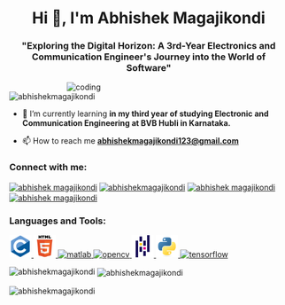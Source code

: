 
<h1 align="center">Hi 👋, I'm Abhishek Magajikondi</h1>
<h3 align="center">"Exploring the Digital Horizon: A 3rd-Year Electronics and Communication Engineer's Journey into the World of Software"</h3>

<img align="right" alt="coding" width="400" src="https://th.bing.com/th?id=OIP.wNGxHlTCsH9zU90WDouoDQHaFj&w=288&h=216&c=8&rs=1&qlt=90&o=6&dpr=1.3&pid=3.1&rm=2">
<p align="left"> <img src="https://komarev.com/ghpvc/?username=abhishekmagajikondi&label=Profile%20views&color=0e75b6&style=flat" alt="abhishekmagajikondi" /> </p>

- 🌱 I’m currently learning **in my third year of studying Electronic and Communication Engineering at BVB Hubli in Karnataka.**

- 📫 How to reach me **abhishekmagajikondi123@gmail.com**

<h3 align="left">Connect with me:</h3>
<p align="left">
<a href="https://kaggle.com/abhishek magajikondi" target="blank"><img align="center" src="https://raw.githubusercontent.com/rahuldkjain/github-profile-readme-generator/master/src/images/icons/Social/kaggle.svg" alt="abhishek magajikondi" height="30" width="40" /></a>
<a href="https://instagram.com/abhishekmagajikondi" target="blank"><img align="center" src="https://raw.githubusercontent.com/rahuldkjain/github-profile-readme-generator/master/src/images/icons/Social/instagram.svg" alt="abhishekmagajikondi" height="30" width="40" /></a>
<a href="https://www.hackerrank.com/abhishek magajikondi" target="blank"><img align="center" src="https://raw.githubusercontent.com/rahuldkjain/github-profile-readme-generator/master/src/images/icons/Social/hackerrank.svg" alt="abhishek magajikondi" height="30" width="40" /></a>
<a href="https://leetcode.com/Abhishek_Magajikondi/" target="blank"><img align="center" src="https://raw.githubusercontent.com/rahuldkjain/github-profile-readme-generator/master/src/images/icons/Social/leet-code.svg" alt="abhishek magajikondi" height="30" width="40" /></a>
</p>

<h3 align="left">Languages and Tools:</h3>
<p align="left"> <a href="https://www.cprogramming.com/" target="_blank" rel="noreferrer"> <img src="https://raw.githubusercontent.com/devicons/devicon/master/icons/c/c-original.svg" alt="c" width="40" height="40"/> </a> <a href="https://www.w3.org/html/" target="_blank" rel="noreferrer"> <img src="https://raw.githubusercontent.com/devicons/devicon/master/icons/html5/html5-original-wordmark.svg" alt="html5" width="40" height="40"/> </a> <a href="https://www.mathworks.com/" target="_blank" rel="noreferrer"> <img src="https://upload.wikimedia.org/wikipedia/commons/2/21/Matlab_Logo.png" alt="matlab" width="40" height="40"/> </a> <a href="https://opencv.org/" target="_blank" rel="noreferrer"> <img src="https://www.vectorlogo.zone/logos/opencv/opencv-icon.svg" alt="opencv" width="40" height="40"/> </a> <a href="https://pandas.pydata.org/" target="_blank" rel="noreferrer"> <img src="https://raw.githubusercontent.com/devicons/devicon/2ae2a900d2f041da66e950e4d48052658d850630/icons/pandas/pandas-original.svg" alt="pandas" width="40" height="40"/> </a> <a href="https://www.python.org" target="_blank" rel="noreferrer"> <img src="https://raw.githubusercontent.com/devicons/devicon/master/icons/python/python-original.svg" alt="python" width="40" height="40"/> </a> <a href="https://www.tensorflow.org" target="_blank" rel="noreferrer"> <img src="https://www.vectorlogo.zone/logos/tensorflow/tensorflow-icon.svg" alt="tensorflow" width="40" height="40"/> </a> </p>

<p><img align="left" src="https://github-readme-stats.vercel.app/api/top-langs?username=abhishekmagajikondi&show_icons=true&locale=en&layout=compact" alt="abhishekmagajikondi" /></p>

<p>&nbsp;<img align="center" src="https://github-readme-stats.vercel.app/api?username=abhishekmagajikondi&show_icons=true&locale=en" alt="abhishekmagajikondi" /></p>

<p><img align="center" src="https://github-readme-streak-stats.herokuapp.com/?user=abhishekmagajikondi&" alt="abhishekmagajikondi" /></p>
